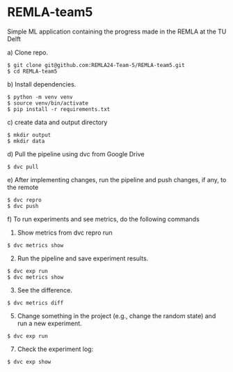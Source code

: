 # REMLA-team5
Simple ML application containing the progress made in the REMLA at the TU Delft

a) Clone repo.

```
$ git clone git@github.com:REMLA24-Team-5/REMLA-team5.git
$ cd REMLA-team5
```

b) Install dependencies.

```
$ python -m venv venv
$ source venv/bin/activate
$ pip install -r requirements.txt
```

c) create data and output directory

```
$ mkdir output
$ mkdir data
```

d) Pull the pipeline using dvc from Google Drive

```
$ dvc pull
```

e) After implementing changes, run the pipeline and push changes, if any, to the remote

```
$ dvc repro
$ dvc push
```

f) To run experiments and see metrics, do the following commands

1. Show metrics from dvc repro run
```
$ dvc metrics show
```
2. Run the pipeline and save experiment results.
 ```
$ dvc exp run
$ dvc metrics show
```
3. See the difference.
 ```
$ dvc metrics diff
```
5. Change something in the project (e.g., change the random state) and run a new experiment.
 ```
$ dvc exp run
```
7. Check the experiment log:
```
$ dvc exp show
```